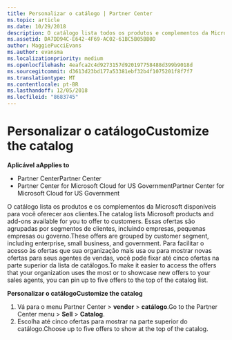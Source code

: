 ```yaml
---
title: Personalizar o catálogo | Partner Center
ms.topic: article
ms.date: 10/29/2018
description: O catálogo lista todos os produtos e complementos da Microsoft disponíveis para os parceiros vender.
ms.assetid: DA7DD94C-E642-4F69-AC02-61BC5B05BB0D
author: MaggiePucciEvans
ms.author: evansma
ms.localizationpriority: medium
ms.openlocfilehash: 4eafca2c4d9273157d920197758488d399b9018d
ms.sourcegitcommit: d3613d23bd177a53381ebf32b4f1075201f8f7f7
ms.translationtype: MT
ms.contentlocale: pt-BR
ms.lasthandoff: 12/05/2018
ms.locfileid: "8683745"
---
```

# <a name="customize-the-catalog"></a><span data-ttu-id="17562-103">Personalizar o catálogo</span><span class="sxs-lookup"><span data-stu-id="17562-103">Customize the catalog</span></span>

**<span data-ttu-id="17562-104">Aplicável a</span><span class="sxs-lookup"><span data-stu-id="17562-104">Applies to</span></span>**

-  <span data-ttu-id="17562-105">Partner Center</span><span class="sxs-lookup"><span data-stu-id="17562-105">Partner Center</span></span>
-  <span data-ttu-id="17562-106">Partner Center for Microsoft Cloud for US Government</span><span class="sxs-lookup"><span data-stu-id="17562-106">Partner Center for Microsoft Cloud for US Government</span></span>


<span data-ttu-id="17562-107">O catálogo lista os produtos e os complementos da Microsoft disponíveis para você oferecer aos clientes.</span><span class="sxs-lookup"><span data-stu-id="17562-107">The catalog lists Microsoft products and add-ons available for you to offer to customers.</span></span> <span data-ttu-id="17562-108">Essas ofertas são agrupadas por segmentos de clientes, incluindo empresas, pequenas empresas ou governo.</span><span class="sxs-lookup"><span data-stu-id="17562-108">These offers are grouped by customer segment, including enterprise, small business, and government.</span></span> <span data-ttu-id="17562-109">Para facilitar o acesso às ofertas que sua organização mais usa ou para mostrar novas ofertas para seus agentes de vendas, você pode fixar até cinco ofertas na parte superior da lista de catálogos.</span><span class="sxs-lookup"><span data-stu-id="17562-109">To make it easier to access the offers that your organization uses the most or to showcase new offers to your sales agents, you can pin up to five offers to the top of the catalog list.</span></span>

**<span data-ttu-id="17562-110">Personalizar o catálogo</span><span class="sxs-lookup"><span data-stu-id="17562-110">Customize the catalog</span></span>**

1.  <span data-ttu-id="17562-111">Vá para o menu Partner Center &gt; **vender** &gt; **catálogo**.</span><span class="sxs-lookup"><span data-stu-id="17562-111">Go to the Partner Center menu &gt; **Sell** &gt; **Catalog**.</span></span>
2.  <span data-ttu-id="17562-112">Escolha até cinco ofertas para mostrar na parte superior do catálogo.</span><span class="sxs-lookup"><span data-stu-id="17562-112">Choose up to five offers to show at the top of the catalog.</span></span>

 

 




